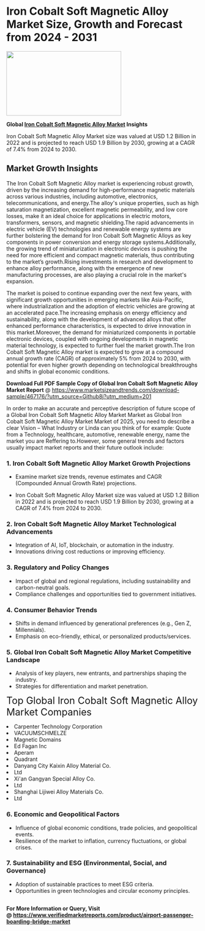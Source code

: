<H1>Iron Cobalt Soft Magnetic Alloy Market Size, Growth and Forecast from 2024 - 2031</H1><img class="aligncenter size-medium wp-image-584254" src="https://thirdeyenews.in/wp-content/uploads/2024/09/Global-Market-Research-300x168.jpeg" alt="" width="300" height="168" /><p><strong>Global&nbsp;<a href="https://www.marketsizeandtrends.com/download-sample/467176/?utm_source=Github8j?utm_medium=201">Iron Cobalt Soft Magnetic Alloy Market</a> Insights</strong></p><p>Iron Cobalt Soft Magnetic Alloy Market size was valued at USD 1.2 Billion in 2022 and is projected to reach USD 1.9 Billion by 2030, growing at a CAGR of 7.4% from 2024 to 2030.</p><p><h2>Market Growth Insights</h2> <p>The Iron Cobalt Soft Magnetic Alloy market is experiencing robust growth, driven by the increasing demand for high-performance magnetic materials across various industries, including automotive, electronics, telecommunications, and energy.The alloy's unique properties, such as high saturation magnetization, excellent magnetic permeability, and low core losses, make it an ideal choice for applications in electric motors, transformers, sensors, and magnetic shielding.The rapid advancements in electric vehicle (EV) technologies and renewable energy systems are further bolstering the demand for Iron Cobalt Soft Magnetic Alloys as key components in power conversion and energy storage systems.Additionally, the growing trend of miniaturization in electronic devices is pushing the need for more efficient and compact magnetic materials, thus contributing to the market’s growth.Rising investments in research and development to enhance alloy performance, along with the emergence of new manufacturing processes, are also playing a crucial role in the market's expansion.</p> <p>The market is poised to continue expanding over the next few years, with significant growth opportunities in emerging markets like Asia-Pacific, where industrialization and the adoption of electric vehicles are growing at an accelerated pace.The increasing emphasis on energy efficiency and sustainability, along with the development of advanced alloys that offer enhanced performance characteristics, is expected to drive innovation in this market.Moreover, the demand for miniaturized components in portable electronic devices, coupled with ongoing developments in magnetic material technology, is expected to further fuel the market growth.The Iron Cobalt Soft Magnetic Alloy market is expected to grow at a compound annual growth rate (CAGR) of approximately 5% from 2024 to 2030, with potential for even higher growth depending on technological breakthroughs and shifts in global economic conditions.</p> <p><span class=""><strong>Download Full PDF Sample Copy of Global Iron Cobalt Soft Magnetic Alloy Market Report</strong> @ <a href="https://www.marketsizeandtrends.com/download-sample/467176/?utm_source=Github8j?utm_medium=201" target="_blank">https://www.marketsizeandtrends.com/download-sample/467176/?utm_source=Github8j?utm_medium=201</a></span></p><p>In order to make an accurate and perceptive description of future scope of a Global&nbsp;Iron Cobalt Soft Magnetic Alloy Market Market as Global&nbsp;Iron Cobalt Soft Magnetic Alloy Market Market of 2025, you need to describe a clear Vision &ndash; What Industry or Linda can you think of for example: Quote from a Technology, healthcare, automotive, renewable energy, name the market you are Reffering to.However, some general trends and factors usually impact market reports and their future outlook include:</p><h3>1.&nbsp;<strong>Iron Cobalt Soft Magnetic Alloy Market Growth Projections</strong></h3><ul><li>Examine market size trends, revenue estimates and CAGR (Compounded Annual Growth Rate) projections.</li><li><p>Iron Cobalt Soft Magnetic Alloy Market size was valued at USD 1.2 Billion in 2022 and is projected to reach USD 1.9 Billion by 2030, growing at a CAGR of 7.4% from 2024 to 2030.</p></li></ul><h3>2.&nbsp;<strong>Iron Cobalt Soft Magnetic Alloy Market Technological Advancements</strong></h3><ul><li>Integration of AI, IoT, blockchain, or automation in the industry.</li><li>Innovations driving cost reductions or improving efficiency.</li></ul><h3>3.&nbsp;<strong>Regulatory and Policy Changes</strong></h3><ul><li>Impact of global and regional regulations, including sustainability and carbon-neutral goals.</li><li>Compliance challenges and opportunities tied to government initiatives.</li></ul><h3>4.&nbsp;<strong>Consumer Behavior Trends</strong></h3><ul><li>Shifts in demand influenced by generational preferences (e.g., Gen Z, Millennials).</li><li>Emphasis on eco-friendly, ethical, or personalized products/services.</li></ul><h3>5.&nbsp;<strong>Global Iron Cobalt Soft Magnetic Alloy Market Competitive Landscape</strong></h3><ul><li>Analysis of key players, new entrants, and partnerships shaping the industry.</li><li>Strategies for differentiation and market penetration.</li></ul><p data-pm-slice="1 1 []"><span style="color: inherit; font-family: inherit; font-size: 25px;">Top Global Iron Cobalt Soft Magnetic Alloy Market Companies</span></p><div class="" data-test-id=""><p><li>Carpenter Technology Corporation</li><li> VACUUMSCHMELZE</li><li> Magnetic Domains</li><li> Ed Fagan Inc</li><li> Aperam</li><li> Quadrant</li><li> Danyang City Kaixin Alloy Material Co.</li><li> Ltd</li><li> Xi'an Gangyan Special Alloy Co.</li><li> Ltd</li><li> Shanghai Lijiwei Alloy Materials Co.</li><li> Ltd</li></p></div><h3>6.&nbsp;<strong>Economic and Geopolitical Factors</strong></h3><ul><li>Influence of global economic conditions, trade policies, and geopolitical events.</li><li>Resilience of the market to inflation, currency fluctuations, or global crises.</li></ul><h3>7.&nbsp;<strong>Sustainability and ESG (Environmental, Social, and Governance)</strong></h3><ul><li>Adoption of sustainable practices to meet ESG criteria.</li><li>Opportunities in green technologies and circular economy principles.</li></ul><h2><strong style="font-size: 14px;">For More Information or Query, Visit @&nbsp;</strong><a style="background-color: #ffffff; font-size: 14px;" href="https://www.marketsizeandtrends.com/report/iron-cobalt-soft-magnetic-alloy-market/" target="_blank">https://www.verifiedmarketreports.com/product/airport-passenger-boarding-bridge-market</a></h2>